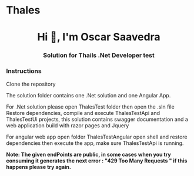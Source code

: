 # Thales
<h1 align="center">Hi 👋, I'm Oscar Saavedra</h1>
<h3 align="center">Solution for Thails .Net Developer test</h3>

<h3 align="left">Instructions</h3>
<p align="left">
Clone the repository

The solution folder contains one .Net solution and one Angular App.

For .Net solution please open ThalesTest folder then open the .sln file
Restore dependencies, compile and execute ThalesTestApi and ThalesTestUi  projects, this solution contains swagger documentation and a web application build with razor pages and Jquery

For angular web app open folder ThalesTestAngular open shell and restore dependencies then execute the app, make sure ThalesTestApi is running.
</p>

<p>
  <b>Note: The given endPoints are public, in some cases when you try consuming it generates the next error : "429
Too Many Requests " if this happens please try again.</b>
</p>
